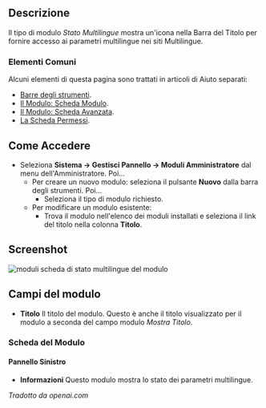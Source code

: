 <!-- Filename: Help4.x:Admin_Modules:_Multilingual_Status / Display title: Moduli: Stato Multilingue -->

## Descrizione

Il tipo di modulo *Stato Multilingue* mostra un'icona nella Barra del Titolo
per fornire accesso ai parametri multilingue nei siti Multilingue.

### Elementi Comuni

Alcuni elementi di questa pagina sono trattati in articoli di Aiuto separati:

* [Barre degli strumenti](jdocmanual?article=help/common-elements/toolbars).
* [Il Modulo: Scheda Modulo](jdocmanual?article=help/modules/modules-module-tab).
* [Il Modulo: Scheda Avanzata](jdocmanual?article=help/modules/modules-advanced-tab).
* [La Scheda Permessi](jdocmanual?article=help/common-elements/edit-permissions).

## Come Accedere

- Seleziona **Sistema → Gestisci Pannello → Moduli Amministratore** dal menu
  dell'Amministratore. Poi...
  - Per creare un nuovo modulo: seleziona il pulsante **Nuovo** dalla barra degli strumenti. Poi...
    - Seleziona il tipo di modulo richiesto.
  - Per modificare un modulo esistente:
    - Trova il modulo nell'elenco dei moduli installati e seleziona il
      link del titolo nella colonna **Titolo**.

## Screenshot

![moduli scheda di stato multilingue del modulo](../../../it/images/modules-admin/modules-multilingual-status-module-tab.png)

## Campi del modulo

- **Titolo** Il titolo del modulo. Questo è anche il titolo visualizzato
  per il modulo a seconda del campo modulo *Mostra Titolo*.

### Scheda del Modulo

#### Pannello Sinistro

- **Informazioni** Questo modulo mostra lo stato dei parametri multilingue.

*Tradotto da openai.com*

